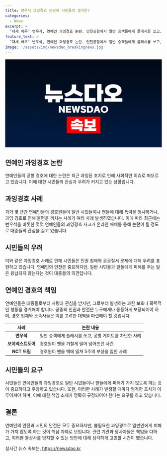 ```yaml
---
title: 변우석 과잉경호 논란에 시민들의 생각은?
categories:
  - News
excerpt: >
  ‘대세 배우’ 변우석, 연예인 과잉경호 논란. 인천공항에서 일반 승객들에게 플래시를 쏘고, 항공권을 검사하며 공항 게이트 차단. 지난해 보이넥스트도어, NCT 드림 등도 논란. 과한 불편, 인권 침해 우려. 연예인의 경호 문제에 시민들 갈등 논란 심화.
feature_text: >
  ‘대세 배우’ 변우석, 연예인 과잉경호 논란. 인천공항에서 일반 승객들에게 플래시를 쏘고, 항공권을 검사하며 공항 게이트 차단. 지난해 보이넥스트도어, NCT 드림 등도 논란. 과한 불편, 인권 침해 우려. 연예인의 경호 문제에 시민들 갈등 논란 심화.
image: '/assets/img/newsdao_breakingnews.jpg'
---
```


<p><img src="/assets/img/newsdao_breakingnews.jpg" alt="implanttips 속보" /></p>

<h2>연예인 과잉경호 논란</h2>

<p>연예인들의 공항 경호에 대한 논란은 최근 과잉된 조치로 인해 사회적인 이슈로 떠오르고 있습니다. 이에 대한 시민들의 관심과 우려가 커지고 있는 상황입니다.</p>

<h2 data-ke-size="size26">과잉경호 사례</h2>

<p>과거 몇 년간 연예인들의 경호원들이 일반 시민들이나 팬들에 대해 폭력을 행사하거나, 과잉 경호로 인해 불편을 끼치는 사례가 여러 차례 발생하였습니다. 이에 따라 최근에는 변우석을 비롯한 몇몇 연예인들의 과잉경호 사고가 온라인 매체를 통해 논란이 될 정도로 대중들의 관심을 끌고 있습니다.</p>

<h2 data-ke-size="size26">시민들의 우려</h2>

<p>이와 같은 과잉경호 사례로 인해 시민들은 인권 침해와 공공질서 문제에 대해 우려를 표현하고 있습니다. 연예인의 안전은 중요하지만, 일반 시민들과 팬들에게 피해를 주는 일은 용납되지 않는다는 것이 대중들의 의견입니다.</p>

<h2 data-ke-size="size26">연예인 경호의 책임</h2>

<p>연예인들은 대중들로부터 사랑과 관심을 받지만, 그로부터 발생하는 과한 보호나 폭력적인 행동을 경계해야 합니다. 공중의 인권과 안전은 누구에게나 동등하게 보장되어야 하며, 경호 업체와 소속사들은 이를 고려한 대책을 마련해야 할 것입니다.</p>

<p data-ke-size="size16"></p>

<table>
    <thead>
        <tr>
            <th><b>사례</b></th>
            <th><b>논란 내용</b></th>
        </tr>
    </thead>
    <tbody>
        <tr>
            <td style="text-align: center; height: 17px;"><b>변우석</b></td>
            <td>일반 승객에게 플래시를 쏘고, 공항 게이트를 차단한 사례</td>
        </tr>
        <tr>
            <td style="text-align: center; height: 17px;"><b>보이넥스트도어</b></td>
            <td>경호원이 팬을 거칠게 밀어 넘어뜨린 사건</td>
        </tr>
        <tr>
            <td style="text-align: center; height: 17px;"><b>NCT 드림</b></td>
            <td>경호원이 팬을 벽에 밀쳐 5주의 부상을 입힌 사례</td>
        </tr>
    </tbody>
</table>

<p data-ke-size="size16"></p>

<h2 data-ke-size="size26">시민들의 요구</h2>

<p>시민들은 연예인들의 과잉경호로 일반 시민들이나 팬들에게 피해가 가지 않도록 하는 것이 중요하다고 주장하고 있습니다. 또한, 이러한 사례가 발생할 때마다 엄격한 조치가 이루어져야 하며, 이에 대한 책임 소재가 명확히 규정되어야 한다는 요구를 하고 있습니다.</p>

<h2 data-ke-size="size26">결론</h2>

<p>연예인의 안전과 시민의 안전은 모두 중요하지만, 불필요한 과잉경호로 일반인에게 피해가 가지 않도록 하는 것이 핵심 과제로 보입니다. 관련 기관과 당사자들은 책임을 다하고, 이러한 불상사를 방지할 수 있는 방안에 대해 심각하게 고민할 시간이 됐습니다.</p>
실시간 뉴스 속보는, <a href="https://newsdao.kr" rel="dofollow">https://newsdao.kr</a>


